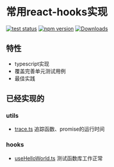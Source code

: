 # 常用react-hooks实现
[![test status][test-status-image]][test-status-url]
[![npm version][npm-version]][package-url]
[![Downloads][downloads-image]][package-url]


## 特性
- typescript实现
- 覆盖完善单元测试用例
- 最佳实践

## 已经实现的

### utils

- [trace.ts](src/utils/trace.ts) 追踪函数、promise的运行时间

### hooks

- [useHelloWorld.ts](src/hooks/useHelloWorld.ts) 测试函数库工作正常





[test-status-image]: https://img.shields.io/github/workflow/status/hanhan9449/react-hooks/Node.js%20CI?label=test
[test-status-url]: https://github.com/hanhan9449/react-hooks/actions?query=branch%3Amain
[npm-version]: https://img.shields.io/npm/v/@hanhan9449/react-hooks
[package-url]: https://npmjs.org/package/@hanhan9449/react-hooks
[license-image]: https://img.shields.io/github/license/hanhan9449/react-hooks
[license-url]: LICENSE
[downloads-image]: https://img.shields.io/npm/dm/@hanhan9449/react-hooks
